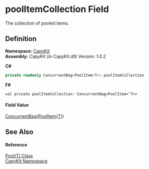 # poolItemCollection Field


The collection of pooled items.



## Definition
**Namespace:** <a href="N_CapyKit.md">CapyKit</a>  
**Assembly:** CapyKit (in CapyKit.dll) Version: 1.0.2

**C#**
``` C#
private readonly ConcurrentBag<PoolItem<T>> poolItemCollection
```
**F#**
``` F#
val private poolItemCollection: ConcurrentBag<PoolItem<'T>>
```



#### Field Value
<a href="https://learn.microsoft.com/dotnet/api/system.collections.concurrent.concurrentbag-1" target="_blank" rel="noopener noreferrer">ConcurrentBag</a>(<a href="T_CapyKit_PoolItem_1.md">PoolItem</a>(<a href="T_CapyKit_Pool_1.md">T</a>))

## See Also


#### Reference
<a href="T_CapyKit_Pool_1.md">Pool(T) Class</a>  
<a href="N_CapyKit.md">CapyKit Namespace</a>  
